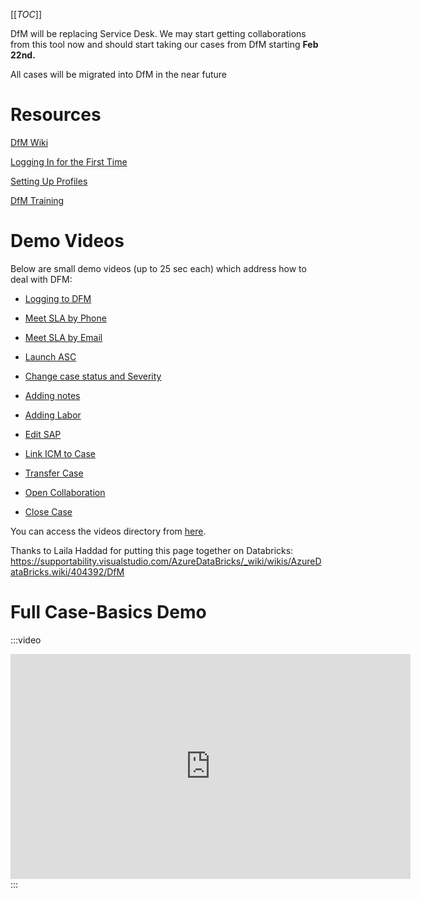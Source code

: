 [[_TOC_]]



DfM will be replacing Service Desk. We may start getting collaborations from this tool now and should start taking our cases from DfM starting **Feb **22nd.****

All cases will be migrated into DfM in the near future

# Resources
[DfM Wiki](https://dev.azure.com/CSSToolsPM/Dynamics%20for%20Microsoft/_wiki/wikis/DfM/59/Welcome)

[Logging In for the First Time](https://dev.azure.com/CSSToolsPM/Dynamics%20for%20Microsoft/_wiki/wikis/DfM/9/READ-ME-New-Users)

[Setting Up Profiles](https://dev.azure.com/CSSToolsPM/Dynamics%20for%20Microsoft/_wiki/wikis/DfM/38/Getting-Started-Set-Up?anchor=setup-a-browser-profile)

[DfM Training](https://microsoftlmsap2.lms.sapsf.com/learning/user/learning/program/viewProgramDetails.do?OWASP_CSRFTOKEN=SUTU-CI7F-FB1P-HPGN-FMTS-W1SW-V0ZQ-C1XJ&fromSF=Y&programID=DfM_Dynamics_365_for_CSS&menuGroup=Learning&menuItem=Cur&fromDeepLink=true&hideProgramDetailsBackLink=true)

# Demo Videos
Below are small demo videos (up to 25 sec each) which address how to deal with DFM:

- [Logging to DFM]( https://microsofteur-my.sharepoint.com/:v:/g/personal/alsaleh_microsoft_com/EW_jL_Rf8AhLmTJjz52CB1EBp9VOrLLJrIARFzvJ67V-Pw?e=D0g9zY)

- [Meet SLA by Phone]( https://microsofteur-my.sharepoint.com/:v:/g/personal/alsaleh_microsoft_com/ETk8f-KWbQJFm2KpEWs7qBgBZvm-JF9emd56ya_cT-IK3Q?e=abUVoo)

- [Meet SLA by Email]( https://microsofteur-my.sharepoint.com/:v:/g/personal/alsaleh_microsoft_com/ESL95X4KpsVMhzbZHOfA7vgBwALD9yGtknSyjGog9MJpTQ?e=qERRBJ)

- [Launch ASC]( https://microsofteur-my.sharepoint.com/:v:/g/personal/alsaleh_microsoft_com/EdR6htGEBmNApUD2AnDlnbMB6OVwLfut68g9ovzvB07sFg?e=MO53xe)

- [Change case status and Severity]( https://microsofteur-my.sharepoint.com/:v:/g/personal/alsaleh_microsoft_com/EaLcXz5xdMpPntEfvlW27KwBkiXbYJyFQzCWDwiHmNObTA?e=u713cd)

- [Adding notes]( https://microsofteur-my.sharepoint.com/:v:/g/personal/alsaleh_microsoft_com/EZXXi8p0LC9EmznUiqFycBcBnGWLQu9pQjiClNYxYEbXsg?e=k7i9R0)

- [Adding Labor]( https://microsofteur-my.sharepoint.com/:v:/g/personal/alsaleh_microsoft_com/EYu9SmBQl7lDjJ0bTWeOpDgB2a_JM52YoYG6Yrrdzz2wZQ?e=OrRJVP)

- [Edit SAP]( https://microsofteur-my.sharepoint.com/:v:/g/personal/alsaleh_microsoft_com/EQBQa20ZbXxLlhmVm6oNkysB3gmEjMs4JHcEXVs9GB2kbA?e=CfoBwZ)

- [Link ICM to Case]( https://microsofteur-my.sharepoint.com/:v:/g/personal/alsaleh_microsoft_com/EecioVSrRhZOhwvZE8IdxK0BiRdjlcZmi5D5712KzNn1aQ?e=awh0iD)

- [Transfer Case]( https://microsofteur-my.sharepoint.com/:v:/g/personal/alsaleh_microsoft_com/EepK-PAdQDxPlgj02UBEtzkB_PU_SMr3WlLXKQYMa8DzsA?e=WbAvfa)

- [Open Collaboration]( https://microsofteur-my.sharepoint.com/:v:/g/personal/alsaleh_microsoft_com/ESg5Sh0UBQRIn83D-LuXIEoBlZWP48AAAMO1h_QOWHwbTA?e=txhulO)

- [Close Case]( https://microsofteur-my.sharepoint.com/:v:/g/personal/alsaleh_microsoft_com/EcXNcSZKJUBKrobH5qrQ2bUBfDAegJ3TlVp2NtXbN2Rw5A?e=Rjo17r)

You can access the videos directory from [here](https://microsofteur-my.sharepoint.com/:f:/g/personal/alsaleh_microsoft_com/EgldWZVesCxCgej8LLSBGIQBMiAU6_GxCsFBykMPAeOPRQ?e=NdH840).


Thanks to Laila Haddad for putting this page together on Databricks: https://supportability.visualstudio.com/AzureDataBricks/_wiki/wikis/AzureDataBricks.wiki/404392/DfM

# Full Case-Basics Demo
:::video
<iframe width="640" height="360" src="https://msit.microsoftstream.com/embed/video/2363a1ff-0400-85a8-f50c-f1eb75567446?autoplay=false&amp;showinfo=true" allowfullscreen style="border:none;"></iframe>
:::